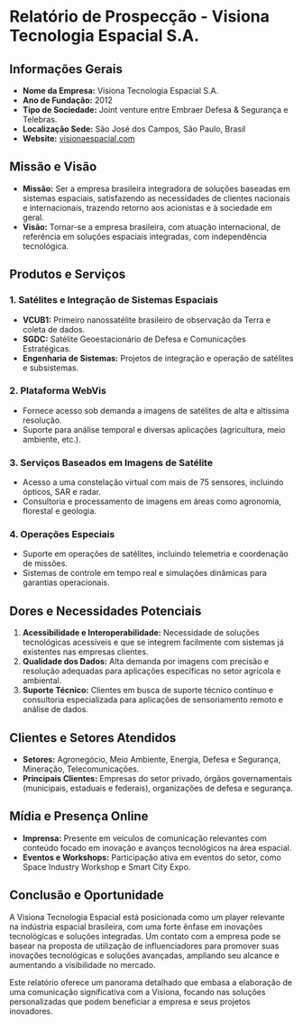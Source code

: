 # Relatório de Prospecção - Visiona Tecnologia Espacial S.A.

## Informações Gerais
- **Nome da Empresa:** Visiona Tecnologia Espacial S.A.
- **Ano de Fundação:** 2012
- **Tipo de Sociedade:** Joint venture entre Embraer Defesa & Segurança e Telebras.
- **Localização Sede:** São José dos Campos, São Paulo, Brasil
- **Website:** [visionaespacial.com](https://visionaespacial.com)

## Missão e Visão
- **Missão:** Ser a empresa brasileira integradora de soluções baseadas em sistemas espaciais, satisfazendo as necessidades de clientes nacionais e internacionais, trazendo retorno aos acionistas e à sociedade em geral.
- **Visão:** Tornar-se a empresa brasileira, com atuação internacional, de referência em soluções espaciais integradas, com independência tecnológica.

## Produtos e Serviços
### 1. **Satélites e Integração de Sistemas Espaciais**
   - **VCUB1:** Primeiro nanossatélite brasileiro de observação da Terra e coleta de dados.
   - **SGDC:** Satélite Geoestacionário de Defesa e Comunicações Estratégicas.
   - **Engenharia de Sistemas:** Projetos de integração e operação de satélites e subsistemas.

### 2. **Plataforma WebVis**
   - Fornece acesso sob demanda a imagens de satélites de alta e altíssima resolução.
   - Suporte para análise temporal e diversas aplicações (agricultura, meio ambiente, etc.).

### 3. **Serviços Baseados em Imagens de Satélite**
   - Acesso a uma constelação virtual com mais de 75 sensores, incluindo ópticos, SAR e radar.
   - Consultoria e processamento de imagens em áreas como agronomia, florestal e geologia.

### 4. **Operações Especiais**
   - Suporte em operações de satélites, incluindo telemetria e coordenação de missões.
   - Sistemas de controle em tempo real e simulações dinâmicas para garantias operacionais.

## Dores e Necessidades Potenciais
1. **Acessibilidade e Interoperabilidade:** Necessidade de soluções tecnológicas acessíveis e que se integrem facilmente com sistemas já existentes nas empresas clientes.
2. **Qualidade dos Dados:** Alta demanda por imagens com precisão e resolução adequadas para aplicações específicas no setor agrícola e ambiental.
3. **Suporte Técnico:** Clientes em busca de suporte técnico contínuo e consultoria especializada para aplicações de sensoriamento remoto e análise de dados.

## Clientes e Setores Atendidos
- **Setores:** Agronegócio, Meio Ambiente, Energia, Defesa e Segurança, Mineração, Telecomunicações.
- **Principais Clientes:** Empresas do setor privado, órgãos governamentais (municipais, estaduais e federais), organizações de defesa e segurança.

## Mídia e Presença Online
- **Imprensa:** Presente em veículos de comunicação relevantes com conteúdo focado em inovação e avanços tecnológicos na área espacial.
- **Eventos e Workshops:** Participação ativa em eventos do setor, como Space Industry Workshop e Smart City Expo.

## Conclusão e Oportunidade
A Visiona Tecnologia Espacial está posicionada como um player relevante na indústria espacial brasileira, com uma forte ênfase em inovações tecnológicas e soluções integradas. Um contato com a empresa pode se basear na proposta de utilização de influenciadores para promover suas inovações tecnológicas e soluções avançadas, ampliando seu alcance e aumentando a visibilidade no mercado.

Este relatório oferece um panorama detalhado que embasa a elaboração de uma comunicação significativa com a Visiona, focando nas soluções personalizadas que podem beneficiar a empresa e seus projetos inovadores.